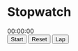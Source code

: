 <!DOCTYPE html>
<html lang="en">
<head>
  <meta charset="UTF-8" />
  <meta name="viewport" content="width=device-width, initial-scale=1.0" />
  <title>Stopwatch</title>
  <link rel="stylesheet" href="style.css" />
</head>
<body>
  <div class="container">
    <h1>Stopwatch</h1>
    <div class="time" id="display">00:00:00</div>
    <div class="buttons">
      <button onclick="startStop()">Start</button>
      <button onclick="reset()">Reset</button>
      <button onclick="lap()">Lap</button>
    </div>
    <ul id="laps"></ul>
  </div>

  <script src="script.js"></script>
</body>
</html>
